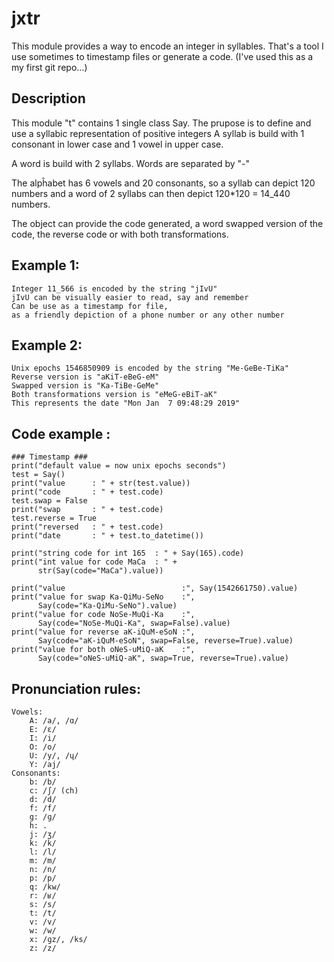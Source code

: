 # jxtr
This module provides a way to encode an integer in syllables. That's a tool I use sometimes to timestamp files or generate a code. (I've used this as a my first git repo...)

## Description 
This module "t" contains 1 single class Say. The prupose is to define and use a syllabic representation of positive integers
A syllab is build with 1 consonant in lower case and 1 vowel in upper case. 

A word is build with 2 syllabs. Words are separated by "-"

The alpĥabet has 6 vowels and 20 consonants, so a syllab can depict 120 numbers and a word of 2 syllabs can then depict 120*120 = 14_440 numbers.

The object can provide the code generated, a word swapped version of the code, the reverse code or with both transformations.

## Example 1:
    Integer 11_566 is encoded by the string "jIvU"
    jIvU can be visually easier to read, say and remember
    Can be use as a timestamp for file,
    as a friendly depiction of a phone number or any other number

## Example 2:
    Unix epochs 1546850909 is encoded by the string "Me-GeBe-TiKa"
    Reverse version is "aKiT-eBeG-eM"  
    Swapped version is "Ka-TiBe-GeMe"  
    Both transformations version is "eMeG-eBiT-aK"
    This represents the date "Mon Jan  7 09:48:29 2019"

## Code example :
    ### Timestamp ###
    print("default value = now unix epochs seconds")
    test = Say()
    print("value      : " + str(test.value))
    print("code       : " + test.code)
    test.swap = False
    print("swap       : " + test.code)
    test.reverse = True
    print("reversed   : " + test.code)
    print("date       : " + test.to_datetime())

    print("string code for int 165  : " + Say(165).code)
    print("int value for code MaCa  : " +
          str(Say(code="MaCa").value))

    print("value                          :", Say(1542661750).value)
    print("value for swap Ka-QiMu-SeNo    :",
          Say(code="Ka-QiMu-SeNo").value)
    print("value for code NoSe-MuQi-Ka    :",
          Say(code="NoSe-MuQi-Ka", swap=False).value)
    print("value for reverse aK-iQuM-eSoN :",
          Say(code="aK-iQuM-eSoN", swap=False, reverse=True).value)
    print("value for both oNeS-uMiQ-aK    :",
          Say(code="oNeS-uMiQ-aK", swap=True, reverse=True).value)

## Pronunciation rules:
    Vowels:
        A: /a/, /ɑ/
        E: /ɛ/
        I: /i/
        O: /o/
        U: /y/, /ɥ/
        Y: /aj/
    Consonants:
        b: /b/
        c: /ʃ/ (ch)
        d: /d/
        f: /f/
        g: /ɡ/
        h: .
        j: /ʒ/
        k: /k/
        l: /l/
        m: /m/
        n: /n/
        p: /p/
        q: /kw/
        r: /ʁ/
        s: /s/
        t: /t/
        v: /v/
        w: /w/
        x: /ɡz/, /ks/
        z: /z/
